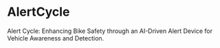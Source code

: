 # AlertCycle
Alert Cycle: Enhancing Bike Safety through an AI-Driven Alert Device for Vehicle Awareness and Detection.
